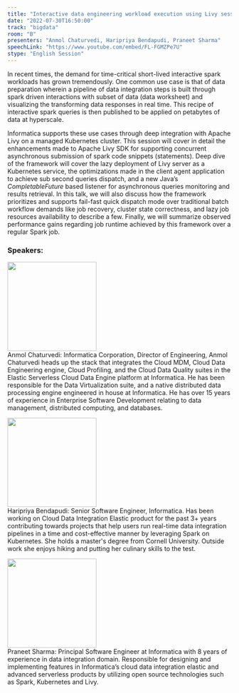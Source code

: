 ```yaml
---
title: "Interactive data engineering workload execution using Livy session on Kubernetes cluster"
date: "2022-07-30T16:50:00"
track: "bigdata"
room: "B"
presenters: "Anmol Chaturvedi, Haripriya Bendapudi, Praneet Sharma"
speechLink: "https://www.youtube.com/embed/FL-FGMZPe7U"
stype: "English Session"
---
```

In recent times, the demand for time-critical short-lived interactive spark workloads has grown tremendously. One common use case is that of data preparation wherein a pipeline of data integration steps is built through spark driven interactions with subset of data (data worksheet) and visualizing the transforming data responses in real time. This recipe of interactive spark queries is then published to be applied on petabytes of data at hyperscale.

Informatica supports these use cases through deep integration with Apache Livy on a managed Kubernetes cluster. This session will cover in detail the enhancements made to Apache Livy SDK for supporting concurrent asynchronous submission of spark code snippets (statements). Deep dive of the framework will cover the lazy deployment of Livy server as a Kubernetes service, the optimizations made in the client agent application to achieve sub second queries dispatch, and a new Java’s *CompletableFuture* based listener for asynchronous queries monitoring and results retrieval. In this talk, we will also discuss how the framework prioritizes and supports fail-fast quick dispatch mode over traditional batch workflow demands like job recovery, cluster state correctness, and lazy job resources availability to describe a few. Finally, we will summarize observed performance gains regarding job runtime achieved by this framework over a regular Spark job.
 ### Speakers: 
 <img src="images/speaker/1244.png" width="200" /><br>Anmol Chaturvedi: Informatica Corporation, Director of Engineering, Anmol Chaturvedi heads up the stack that integrates the Cloud MDM, Cloud Data Engineering engine, Cloud Profiling, and the Cloud Data Quality suites in the Elastic Serverless Cloud Data Engine platform at Informatica. He has been responsible for the Data Virtualization suite, and a native distributed data processing engine engineered in house at Informatica. He has over 15 years of experience in Enterprise Software Development relating to data management, distributed computing, and databases.

<img src="images/speaker/1244_2.png" width="200" /><br>Haripriya Bendapudi:
Senior Software Engineer, Informatica. Has been working on Cloud Data Integration Elastic product for the past 3+ years contributing towards projects that help users run real-time data integration pipelines in a time and cost-effective manner by leveraging Spark on Kubernetes. She holds a master's degree from Cornell University. Outside work she enjoys hiking and putting her culinary skills to the test.

 

<img src="images/speaker/1244_3.png" width="200" /><br>Praneet Sharma:
Principal Software Engineer at Informatica with 8 years of experience in data integration domain. Responsible for designing and implementing features in Informatica’s cloud data integration elastic and advanced serverless products by utilizing open source technologies such as Spark, Kubernetes and Livy.

 